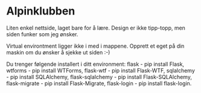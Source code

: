 # Alpinklubben
Liten enkel nettside, laget bare for å lære. Design er ikke tipp-topp, men siden funker som jeg ønsker.

Virtual environtment ligger ikke i med i mappene. Opprett et eget på din maskin om du ønsker å sjekke ut siden :-)

Du trenger følgende installert i ditt environment:
flask - pip install Flask,
wtforms - pip install WTForms,
flask-wtf - pip install Flask-WTF,
sqlalchemy - pip install SQLAlchemy,
flask-sqlalchemy -  pip install Flask-SQLAlchemy,
flask-migrate - pip install Flask-Migrate,
flask-login - pip install flask-login.

